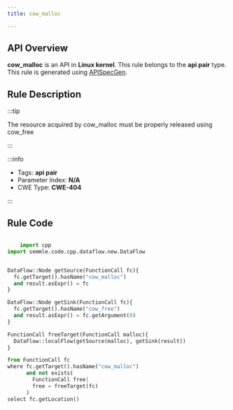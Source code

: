 ```yaml
---
title: cow_malloc

---
```



## API Overview
**cow_malloc** is an API in **Linux kernel**. This rule belongs to the **api pair** type. This rule is generated using [APISpecGen](../../tools/APISpecGen).
## Rule Description

:::tip

The resource acquired by cow_malloc must be properly released using cow_free

:::

:::info

- Tags: **api pair**
- Parameter Index: **N/A**
- CWE Type: **CWE-404**

:::

## Rule Code
```python

    import cpp
import semmle.code.cpp.dataflow.new.DataFlow


DataFlow::Node getSource(FunctionCall fc){
  fc.getTarget().hasName("cow_malloc")
  and result.asExpr() = fc
}

DataFlow::Node getSink(FunctionCall fc){
  fc.getTarget().hasName("cow_free")
  and result.asExpr() = fc.getArgument(0)
}

FunctionCall freeTarget(FunctionCall malloc){
  DataFlow::localFlow(getSource(malloc), getSink(result))
}

from FunctionCall fc
where fc.getTarget().hasName("cow_malloc")
      and not exists(
        FunctionCall free| 
        free = freeTarget(fc)
      )
select fc.getLocation()

    
```